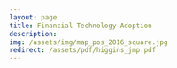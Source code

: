 ```yaml
---
layout: page
title: Financial Technology Adoption
description: 
img: /assets/img/map_pos_2016_square.jpg
redirect: /assets/pdf/higgins_jmp.pdf
---
```

